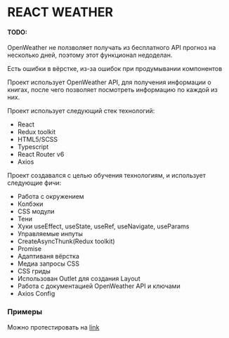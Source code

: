 # REACT WEATHER

#### TODO:
OpenWeather не ползволяет получать из бесплатного API прогноз на несколько дней, поэтому этот функционал недоделан.

Есть ошибки в вёрстке, из-за ошибок при продумывании компонентов

Проект использует OpenWeather API, для получения информации
о книгах, после чего позволяет посмотреть информацию по каждой из них.

Проект использует следующий стек технологий:

<ul>
  <li>React</li>
  <li>Redux toolkit</li>
  <li>HTML5/SCSS</li>
  <li>Typescript</li>
  <li>React Router v6</li>
  <li>Axios</li>
</ul>

Проект создавался с целью обучения технологиям, и использует следующие фичи:

<ul>
  <li>Работа с окружением</li>
  <li>Колбэки</li>
  <li>CSS модули</li>
  <li>Тени</li>
  <li>Хуки useEffect, useState, useRef, useNavigate, useParams</li>
  <li>Управляемые инпуты</li>
  <li>CreateAsyncThunk(Redux toolkit)</li>
  <li>Promise</li>
  <li>Адаптиваня вёрстка</li>
  <li>Медиа запросы CSS</li>
  <li>CSS гриды</li>
  <li>Использован Outlet для создания Layout</li>
  <li>Работа с документацией OpenWeather API и ключами</li>
  <li>Axios Config</li>
</ul>

### Примеры

Можно протестировать на [link](https://book-search-alpha.vercel.app/)
